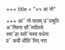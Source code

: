 +++
title = "०५ आ नो"

+++
आ᳓ नो यातम् उ᳓पश्रुति  
अ᳓श्विना सो᳓मपीतये  
स्वा᳓हा स्तो᳓मस्य वर्धना  
प्र᳓ कवी धीति᳓भिर् नरा